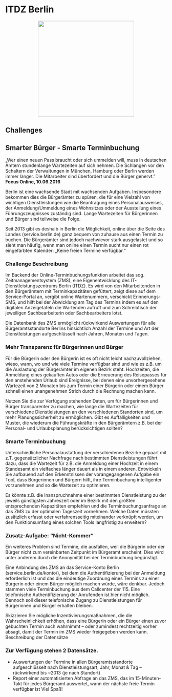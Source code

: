 # ITDZ Berlin

<div align="center">
  <img src="https://smartcountry-hacks.de/wp-content/uploads/2018/08/itdz_logo.svg" width="300px"/>
</div>

## Challenges

## Smarter Bürger - Smarte Terminbuchung
„Wer einen neuen Pass braucht oder sich ummelden will, muss in deutschen Ämtern stundenlange Wartezeiten auf sich nehmen. Die Schlangen vor den Schaltern der Verwaltungen in München, Hamburg oder Berlin werden immer länger. Die Mitarbeiter sind überfordert und die Bürger genervt.”
**Focus Online, 10.06.2016**


Berlin ist eine wachsende Stadt mit wachsenden Aufgaben. Insbesondere bekommen dies die Bürgerämter zu spüren, die für eine Vielzahl von wichtigen Dienstleistungen wie die Beantragung eines Personalausweises, der Anmeldung/Ummeldung eines Wohnsitzes oder der Ausstellung eines Führungszeugnisses zuständig sind. Lange Wartezeiten für Bürgerinnen und Bürger sind teilweise die Folge.

Seit 2013 gibt es deshalb in Berlin die Möglichkeit, online über die Seite des Landes (service.berlin.de) ganz bequem von zuhause aus einen Termin zu buchen. Die Bürgerämter sind jedoch nachwievor stark ausgelastet und so sieht man häufig, wenn man online einen Termin sucht nur einen rot eingefärbten Kalender: „Keine freien Termine verfügbar.“

### Challenge Beschreibung

Im Backend der Online-Terminbuchungsfunktion arbeitet das sog. Zeitmanagementsystem (ZMS), eine Eigenentwicklung des IT-Dienstleistungszentrums Berlin (ITDZ). Es wird von den Mitarbeitenden in den Bürgerämtern mit Terminkapazitäten gefüttert, zeigt diese auf dem Service-Portal an, vergibt online Wartenummern, verschickt Erinnerungs-SMS, und hilft bei der Abwicklung am Tag des Termins indem es auf den digitalen Anzeigetafeln die Wartenden aufruft und zum Schreibtisch der jeweiligen Sachbearbeiterin oder Sachbearbeiters lotst.

Die Datenbank des ZMS ermöglicht rückwirkend Auswertungen für alle Bürgeramtsstandorte Berlins hinsichtlich Anzahl der Termine und Art der Dienstleistungen aufgeschlüsselt nach Jahren, Monaten und Tagen.

### Mehr Transparenz für Bürgerinnen und Bürger
Für die Bürgerin oder den Bürgerin ist es oft nicht leicht nachzuvollziehen, wieso, wann, wo und wie viele Termine verfügbar sind und wie es z.B. um die Auslastung der Bürgerämter im eigenen Bezirk steht. Hochzeiten, die Anmeldung eines gekauften Autos oder die Erneuerung des Reisepasses für den anstehenden Urlaub sind Ereignisse, bei denen eine unvorhergesehene Wartezeit von 2 Monaten bis zum Termin einer Bürgerin oder einem Bürger schnell einen unangenehmen Strich durch die Rechnung machen kann.

Nutzen Sie die zur Verfügung stehenden Daten, um für Bürgerinnen und Bürger transparenter zu machen, wie lange die Wartezeiten für verschiedene Dienstleistungen an den verschiedenen Standorten sind, um mehr Planungssicherheit zu ermöglichen. Gibt es Auffälligkeiten und Muster, die wiederum die Führungskräfte in den Bürgerämtern z.B. bei der Personal- und Urlaubsplanung berücksichtigen sollten?

### Smarte Terminbuchung
Unterschiedliche Personalaustattung der verschiedenen Bezirke gepaart mit z.T. gegensätzlicher Nachfrage nach bestimmten Dienstleistungen führt dazu, dass die Wartezeit für z.B. die Anmeldung einer Hochzeit in einem Standesamt ein vielfaches länger dauert als in einem anderen.
Entwickeln Sie aufbauend auf den Erkenntnissen der vorangegangenen Aufgabe ein Tool, dass Bürgerinnen und Bürgern hilft, ihre Terminbuchung intelligenter vorzunehmen und so die Wartezeit zu optimieren.

Es könnte z.B. die Inanspruchnahme einer bestimmten Dienstleistung zu der jeweils günstigsten Jahreszeit oder im Bezirk mit den größten entsprechenden Kapazitäten empfehlen und die Terminbuchungsanfrage an das ZMS zu der optimalen Tageszeit vornehmen.
Welche Daten müssten zusätzlich erfasst oder verfahrensseitig miteinander verknüpft werden, um den Funktionsumfang eines solchen Tools langfristig zu erweitern?   

### Zusatz-Aufgabe: “Nicht-Kommer”

Ein weiteres Problem sind Termine, die ausfallen, weil die Bürgerin oder der Bürger nicht zum vereinbarten Zeitpunkt im Bürgeramt erscheint. Dies wird unter anderem durch die Anonymität bei der Terminbuchung begünstigt.

Eine Anbindung des ZMS an das Service-Konto Berlin (service.berlin.de/konto/), bei dem die Authentifizierung bei der Anmeldung erforderlich ist und das die eindeutige Zuordnung eines Termins zu einer Bürgerin oder einem Bürger möglich machen würde, wäre denkbar. Jedoch stammen viele Terminbuchung aus dem Callcenter der 115. Eine telefonische Authentifizierung der Anrufenden ist hier nicht möglich. Dennoch soll dieser telefonische Zugang zu Dienstleistungen für Bürgerinnen und Bürger erhalten bleiben.

Skizzieren Sie mögliche Inzentivierungsmaßnahmen, die die Wahrscheinlichkeit erhöhen, dass eine Bürgerin oder ein Bürger einen zuvor gebuchten Termin auch wahrnimmt – oder zumindest rechtzeitig vorher absagt, damit der Termin im ZMS wieder freigegeben werden kann.
Beschreibung der Datensätze

### Zur Verfügung stehen 2 Datensätze.

* Auswertungen der Termine in allen Bürgeramtsstandorte aufgeschlüsselt nach Dienstleistungsart, Jahr, Monat & Tag – rückwirkend bis ~2013 (je nach Standort)
* Report einer automatisierten Abfrage an das ZMS, das im 15-Minuten-Takt für jedes Bürgeramt auswertet, wann der nächste freie Termin verfügbar ist
Viel Spaß!
